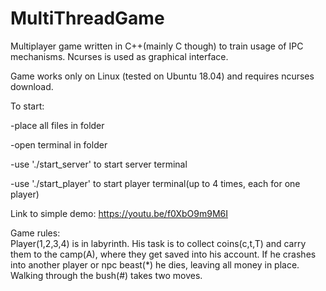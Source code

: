 # MultiThreadGame
Multiplayer game written in C++(mainly C though) to train usage of IPC mechanisms. 
Ncurses is used as graphical interface.

Game works only on Linux (tested on Ubuntu 18.04) and requires ncurses download.

To start:

-place all files in folder

-open terminal in folder

-use './start_server' to start server terminal

-use './start_player' to start player terminal(up to 4 times, each for one player)

Link to simple demo: https://youtu.be/f0XbO9m9M6I

Game rules:  
Player(1,2,3,4) is in labyrinth. 
His task is to collect coins(c,t,T) and carry them to the camp(A), where they get saved into his account.
If he crashes into another player or npc beast(\*) he dies, leaving all money in place.
Walking through the bush(#) takes two moves.
